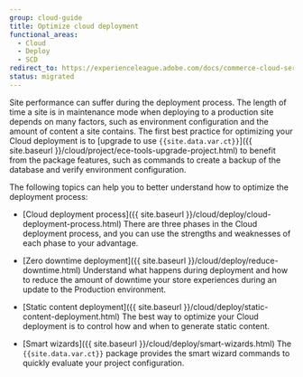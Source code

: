 ```yaml
---
group: cloud-guide
title: Optimize cloud deployment
functional_areas:
  - Cloud
  - Deploy
  - SCD
redirect_to: https://experienceleague.adobe.com/docs/commerce-cloud-service/user-guide/develop/deploy/optimization.html
status: migrated
---
```


Site performance can suffer during the deployment process. The length of time a site is in maintenance mode when deploying to a production site depends on many factors, such as environment configuration and the amount of content a site contains. The first best practice for optimizing your Cloud deployment is to [upgrade to use `{{site.data.var.ct}}`]({{ site.baseurl }}/cloud/project/ece-tools-upgrade-project.html) to benefit from the package features, such as commands to create a backup of the database and verify environment configuration.

The following topics can help you to better understand how to optimize the deployment process:

-  [Cloud deployment process]({{ site.baseurl }}/cloud/deploy/cloud-deployment-process.html)
    There are three phases in the Cloud deployment process, and you can use the strengths and weaknesses of each phase to your advantage.

-  [Zero downtime deployment]({{ site.baseurl }}/cloud/deploy/reduce-downtime.html)
    Understand what happens during deployment and how to reduce the amount of downtime your store experiences during an update to the Production environment.

-  [Static content deployment]({{ site.baseurl }}/cloud/deploy/static-content-deployment.html)
    The best way to optimize your Cloud deployment is to control how and when to generate static content.

-  [Smart wizards]({{ site.baseurl }}/cloud/deploy/smart-wizards.html)
    The `{{site.data.var.ct}}` package provides the smart wizard commands to quickly evaluate your project configuration.
